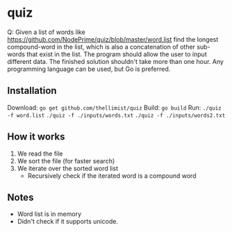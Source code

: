 # quiz


Q: Given a list of words like https://github.com/NodePrime/quiz/blob/master/word.list find the longest compound-word in the list, which is also a concatenation of other sub-words that exist in the list. The program should allow the user to input different data. The finished solution shouldn't take more than one hour. Any programming language can be used, but Go is preferred.

## Installation
Download: `go get github.com/thellimist/quiz`
Build:    `go build`
Run:      `./quiz -f word.list`
          `./quiz -f ./inputs/words.txt`
          `./quiz -f ./inputs/words2.txt`

## How it works
1) We read the file
2) We sort the file (for faster search)
3) We iterate over the sorted word list
    - Recursively check if the iterated word is a compound word

## Notes
- Word list is in memory
- Didn't check if it supports unicode.






